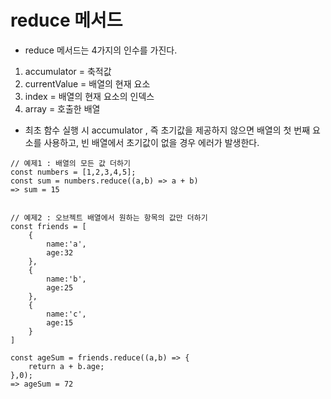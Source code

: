 # reduce 메서드

- reduce 메서드는 4가지의 인수를 가진다.
1. accumulator = 축적값
2. currentValue = 배열의 현재 요소
3. index = 배열의 현재 요소의 인덱스
4. array = 호출한 배열

- 최초 함수 실행 시 accumulator , 즉 초기값을 제공하지 않으면 배열의 첫 번째 요소를 사용하고, 빈 배열에서 초기값이 없을 경우 에러가 발생한다.

```
// 예제1 : 배열의 모든 값 더하기
const numbers = [1,2,3,4,5];
const sum = numbers.reduce((a,b) => a + b)
=> sum = 15


// 예제2 : 오브젝트 배열에서 원하는 항목의 값만 더하기
const friends = [
    {
        name:'a',
        age:32
    },
    {
        name:'b',
        age:25
    },
    {
        name:'c',
        age:15
    }
]

const ageSum = friends.reduce((a,b) => {
    return a + b.age;
},0);
=> ageSum = 72

```